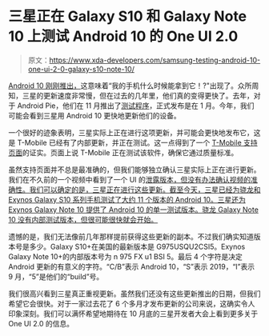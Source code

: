 # 三星正在 Galaxy S10 和 Galaxy Note 10 上测试 Android 10 的 One UI 2.0

> 原文：<https://www.xda-developers.com/samsung-testing-android-10-one-ui-2-0-galaxy-s10-note-10/>

[Android 10 刚刚推出，](https://www.xda-developers.com/google-releases-stable-android-10-for-pixel-smartphones/)这意味着“我的手机什么时候能拿到它！?"出现了。众所周知，三星的更新速度非常慢，但在过去的几年里，他们真的变得更快了。去年，对于 Android Pie，他们在 11 月推出了[测试程序](https://www.xda-developers.com/samsung-android-pie-beta-november/)，正式发布是在 1 月。今年，我们可能会看到三星用 Android 10 更快地更新他们的设备。

一个很好的迹象表明，三星实际上正在进行这项更新，并可能会更快地发布它，这是 T-Mobile 已经有了内部更新，并正在测试。这一点得到了一个 [T-Mobile 支持页面](https://support.t-mobile.com/docs/DOC-40891)的证实。页面上说 T-Mobile 正在测试该软件，确保它通过质量标准。

虽然支持页面并不总是最准确的，但我们能够独立确认三星实际上正在进行更新。我们在不久前的一个视频中看到了一个 UI 的[泄露版本，但没有办法确认视频的准确性。我们可以确定的是，三星正在进行这些更新。截至今天，三星已经为骁龙和 Exynos Galaxy S10 系列手机测试了大约 11 个版本的 Android 10。三星还为 Exynos Galaxy Note 10 提供了 Android 10 的单一测试版本。骁龙 Galaxy Note 10 没有内部测试版本，但很可能很快就会开始。](https://www.xda-developers.com/samsung-android-10-update-one-ui-2-0-leak/)

遗憾的是，我们无法像前几年那样提前获得这些更新的副本。不过我们确实知道版本号是多少。Galaxy S10+在美国的最新版本是 G975USQU2CSI5。Exynos Galaxy Note 10+的内部版本号为 n 975 FX u1 BSI 5。最后 4 个字符是决定 Android 更新的有意义的字符。“C/B”表示 Android 10，“S”表示 2019，“I”表示 9 月，“5”是他们的“build”号。

我们很高兴看到三星真正重视更新。虽然我们还没有这些更新推出的日期，但我们希望它会很快。对于一家过去花了 6 个多月才发布更新的公司来说，这确实令人印象深刻。我们可以满怀希望地期待在 10 月底的三星开发者大会上看到更多关于 One UI 2.0 的信息。